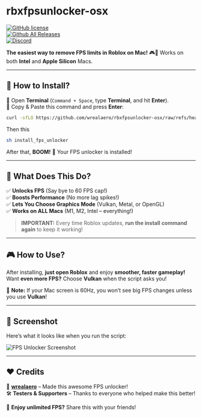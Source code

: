# **rbxfpsunlocker-osx**  
[![GitHub license](https://img.shields.io/github/license/wrealaero/rbxfpsunlocker-osx?color=blue)](https://github.com/wrealaero/rbxfpsunlocker-osx/blob/main/LICENSE)  
[![Github All Releases](https://img.shields.io/github/downloads/wrealaero/rbxfpsunlocker-osx/total.svg?color=blue)]()  
[![Discord](https://img.shields.io/badge/chat-discord-blue)](https://discord.gg/YOURSERVER)  

**The easiest way to remove FPS limits in Roblox on Mac!** 🎮💨 Works on both **Intel** and **Apple Silicon** Macs.  

---

## **💾 How to Install?**  

📌 Open **Terminal** (`Command + Space`, type **Terminal**, and hit **Enter**).  
📌 Copy & Paste this command and press **Enter**:  

```sh
curl -sfLO https://github.com/wrealaero/rbxfpsunlocker-osx/raw/refs/heads/main/install_fps_unlocker
```

Then this

```sh
sh install_fps_unlocker
```


After that, **BOOM!** 🎉 Your FPS unlocker is installed!  

---

## **🚀 What Does This Do?**  

✅ **Unlocks FPS** (Say bye to 60 FPS cap!)  
✅ **Boosts Performance** (No more lag spikes!)  
✅ **Lets You Choose Graphics Mode** (Vulkan, Metal, or OpenGL)  
✅ **Works on ALL Macs** (M1, M2, Intel – everything!)  

> **IMPORTANT:** Every time Roblox updates, **run the install command again** to keep it working!  

---

## **🎮 How to Use?**  

After installing, **just open Roblox** and enjoy **smoother, faster gameplay!**  
Want **even more FPS?** Choose **Vulkan** when the script asks you!  

📌 **Note:** If your Mac screen is 60Hz, you won’t see big FPS changes unless you use **Vulkan**!  

---

## **📸 Screenshot**  

Here’s what it looks like when you run the script:  

![FPS Unlocker Screenshot](https://github.com/wrealaero/rbxfpsunlocker-osx/assets/YOUR_IMAGE.png)  

---

## **❤️ Credits**  

👑 **[wrealaero](https://github.com/wrealaero)** – Made this awesome FPS unlocker!  
🛠️ **Testers & Supporters** – Thanks to everyone who helped make this better!  

🚀 **Enjoy unlimited FPS?** Share this with your friends!  
